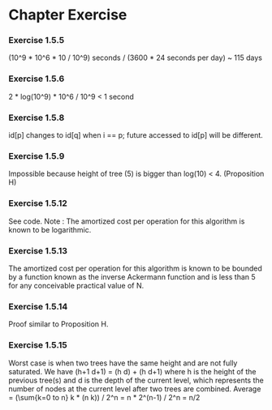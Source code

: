 # Chapter Exercise 

### Exercise 1.5.5
(10^9 * 10^6 * 10 / 10^9) seconds / (3600 * 24 seconds per day) ~ 115 days

### Exercise 1.5.6
2 * log(10^9) * 10^6 / 10^9 < 1 second

### Exercise 1.5.8
id[p] changes to id[q] when i == p; future accessed to id[p] will be different.

### Exercise 1.5.9
Impossible because height of tree (5) is bigger than log(10) < 4. (Proposition H)

### Exercise 1.5.12
See code.
Note : The amortized cost per operation for this algorithm is known to be logarithmic.

### Exercise 1.5.13
The amortized cost per operation for this algorithm is known to be bounded by a function known as the inverse Ackermann function and is less than 5 for any conceivable practical value of N.

### Exercise 1.5.14
Proof similar to Proposition H.

### Exercise 1.5.15
Worst case is when two trees have the same height and are not fully saturated.
We have (h+1 d+1) = (h d) + (h d+1) where h is the height of the previous tree(s) and d is the depth of the current level, which represents the number of nodes at the current level after two trees are combined.
Average = (\sum{k=0 to n} k * (n k)) / 2^n = n * 2^(n-1) / 2^n = n/2